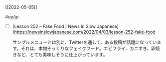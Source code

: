 [[2022-05-05]]

#up/jp 

- [ ] [Lesson 252 – Fake Food | News in Slow Japanese](https://newsinslowjapanese.com/2022/04/03/lesson-252-fake-food
	
	サンプルメニューとは別に、Twitterを通して、ある投稿が話題になっています。それは、本物そっくりなフェイクフード。エビフライ、カニすき、卵焼きなど、とても美味しそうに仕上がっています。
